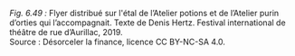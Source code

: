 *Fig. 6.49 :* Flyer distribué sur l'étal de l’Atelier potions et de l’Atelier purin d’orties qui l’accompagnait. Texte de Denis Hertz. Festival international de théâtre de rue d’Aurillac, 2019.  
Source : Désorceler la finance, licence CC BY-NC-SA 4.0.